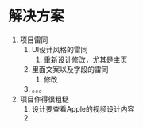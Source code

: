# 解决方案

1. 项目雷同
   1. UI设计风格的雷同
      1. 重新设计修改，尤其是主页
   2. 里面文案以及字段的雷同
      1. 修改
   3. 。。。
2. 项目作得很粗糙
   1. 设计要查看Apple的视频设计内容
   2.
